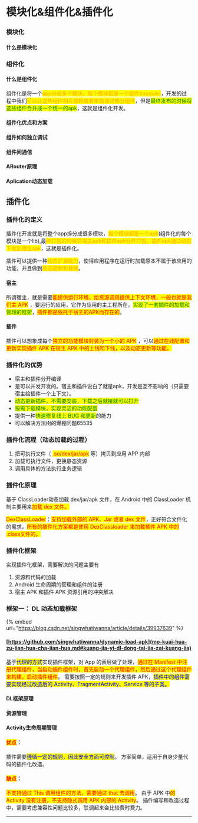# 模块化&组件化&插件化

### 模块化

#### 什么是模块化



### **组件化**

#### 什么是组件化

组件化是将一个<mark style="color:orange;">app分成多个模块，每个模块都是一个组件(module)</mark>，开发的过程中我们<mark style="color:orange;">可以让这些组件相互依赖或者单独调试部分组件</mark>，但是<mark style="color:green;">最终发布的时候将这些组件合并成一个统一的apk</mark>，这就是组件化开发。

#### 组件化优点和方案

#### 组件如何独立调试

#### 组件间通信

#### ARouter原理

#### Aplication动态加载



## 插件化

### 插件化的定义

插件化开发就是将整个app拆分成很多模块，<mark style="color:orange;">每个模块都是一个apk</mark>(组件化的每个模块是一个lib),最<mark style="color:orange;">终打包的时候将宿主apk和插件apk分开打包，插件apk通过动态下发到宿主apk</mark>，这就是插件化。

插件可以提供一种<mark style="color:orange;">动态扩展能力</mark>，使得应用程序在运行时加载原本不属于该应用的功能，并且做到<mark style="color:orange;">动态更新和替换</mark>。

#### 宿主

所谓宿主，就是需要<mark style="color:red;">能提供运行环境，给资源调用提供上下文环境，一般也就是我们主 APK</mark> ，要运行的应用，它作为应用的主工程所在，<mark style="color:green;">实现了一套插件的加载和管理的框架</mark>，<mark style="color:red;">插件都是依托于宿主的APK而存在的</mark>。

#### 插件

插件可以想象成每个<mark style="color:red;">独立的功能模块封装为一个小的 APK</mark> ，可以<mark style="color:red;">通过在线配置和更新实现插件 APK 在宿主 APK 中的上线和下线，以及动态更新等功能。</mark>

### 插件化的优势

* 宿主和插件分开编译
* 是可以并发开发的。宿主和插件说白了就是apk，开发是互不影响的（只需要宿主给插件一个上下文）。
* <mark style="color:green;">动态更新插件，不需要安装，下载之后就接就可以打开</mark>
* <mark style="color:green;">按需下载模块，实现灵活的功能配置</mark>
* 提供一种<mark style="color:green;">快速修复线上 BUG 和更新</mark>的能力
* 可以解决方法树的爆棚问题65535

### 插件化流程（动态加载的过程）

1. 把可执行文件（ <mark style="color:red;">.so/dex/jar/apk</mark> 等）拷贝到应用 APP 内部
2. 加载可执行文件，更换静态资源
3. 调用具体的方法执行业务逻辑

### 插件化原理

基于 ClassLoader动态加载 dex/jar/apk 文件，在 Android 中的 ClassLoader 机制主要用来<mark style="color:red;">加载 dex 文件。</mark>

<mark style="color:red;">DexClassLoader</mark>：<mark style="color:red;">支持加载外部的 APK、Jar 或者 dex 文件</mark>，正好符合文件化的需求，<mark style="color:red;">所有的插件化方案都是使用 DexClassloader 来加载插件 APK 中的 .class文件的。</mark>

### 插件化框架

实现插件化框架，需要解决的问题主要有

1. 资源和代码的加载
2. Android 生命周期的管理和组件的注册
3. 宿主 APK 和插件 APK 资源引用的冲突解决

### 框架一： **DL 动态加载框架**

{% embed url="https://blog.csdn.net/singwhatiwanna/article/details/39937639" %}

#### [https://github.com/singwhatiwanna/dynamic-load-apk](mo-kuai-hua-zu-jian-hua-cha-jian-hua.md#kuang-jia-yi-dl-dong-tai-jia-zai-kuang-jia)



基于<mark style="color:blue;">代理的方式</mark>实现插件框架，对 App 的表层做了处理，<mark style="color:red;">通过在 Manifest 中注册代理组件，当启动插件组件时，首先启动一个代理组件，然后通过这个代理组件来构建，启动插件组件</mark>。 需要按照一定的规则来开发插件 APK，<mark style="color:blue;">插件中的组件需要实现经过改造后的 Activity、FragmentActivity、Service 等的子类。</mark>&#x20;

#### DL框架原理

#### 资源管理







#### Activity生命周期管理



#### <mark style="color:red;">优点</mark>：

插件需要<mark style="color:blue;">遵循一定的规则，因此安全方面可控制</mark>。 方案简单，适用于自身少量代码的插件化改造。&#x20;

#### <mark style="color:red;">缺点</mark>：

<mark style="color:red;">不支持通过 This 调用组件的方法，需要通过 that 去调用</mark>。 由于 APK 中<mark style="color:red;">的 Activity 没有注册，不支持隐式调用 APK 内部的 Activity</mark>。 插件编写和改造过程中，需要考虑兼容性问题比较多，联调起来会比较费时费力。





****

<mark style="color:red;"></mark>

<mark style="color:red;"></mark>

<mark style="color:red;"></mark>













